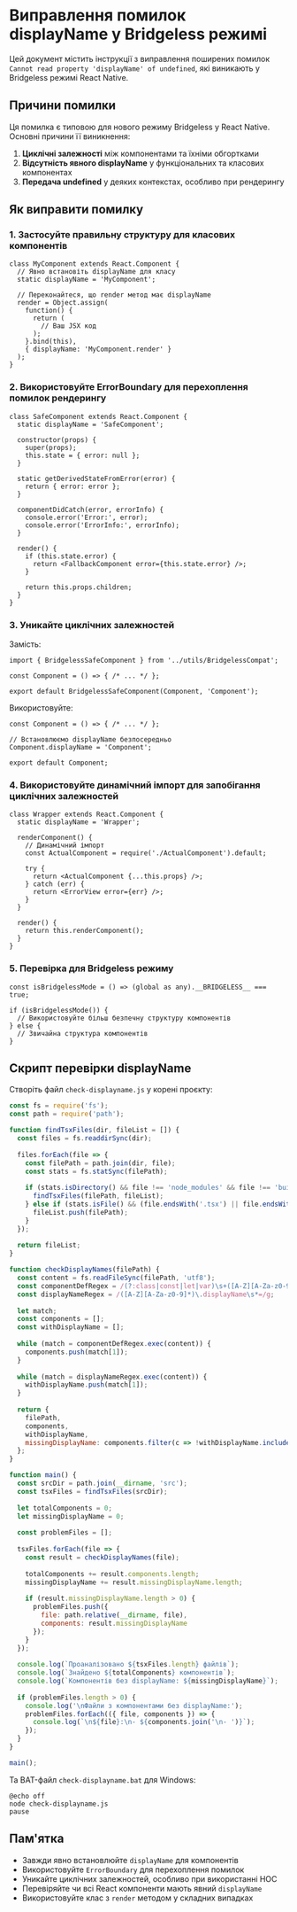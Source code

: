 # Виправлення помилок displayName у Bridgeless режимі

Цей документ містить інструкції з виправлення поширених помилок `Cannot read property 'displayName' of undefined`, які виникають у Bridgeless режимі React Native.

## Причини помилки

Ця помилка є типовою для нового режиму Bridgeless у React Native. Основні причини її виникнення:

1. **Циклічні залежності** між компонентами та їхніми обгортками
2. **Відсутність явного displayName** у функціональних та класових компонентах
3. **Передача undefined** у деяких контекстах, особливо при рендерингу

## Як виправити помилку

### 1. Застосуйте правильну структуру для класових компонентів

```tsx
class MyComponent extends React.Component {
  // Явно встановіть displayName для класу
  static displayName = 'MyComponent';
  
  // Переконайтеся, що render метод має displayName
  render = Object.assign(
    function() {
      return (
        // Ваш JSX код
      ); 
    }.bind(this),
    { displayName: 'MyComponent.render' }
  );
}
```

### 2. Використовуйте ErrorBoundary для перехоплення помилок рендерингу

```tsx
class SafeComponent extends React.Component {
  static displayName = 'SafeComponent';
  
  constructor(props) {
    super(props);
    this.state = { error: null };
  }
  
  static getDerivedStateFromError(error) {
    return { error: error };
  }
  
  componentDidCatch(error, errorInfo) {
    console.error('Error:', error);
    console.error('ErrorInfo:', errorInfo);
  }
  
  render() {
    if (this.state.error) {
      return <FallbackComponent error={this.state.error} />;
    }
    
    return this.props.children;
  }
}
```

### 3. Уникайте циклічних залежностей

Замість:
```tsx
import { BridgelessSafeComponent } from '../utils/BridgelessCompat';

const Component = () => { /* ... */ };

export default BridgelessSafeComponent(Component, 'Component');
```

Використовуйте:
```tsx
const Component = () => { /* ... */ };

// Встановлюємо displayName безпосередньо
Component.displayName = 'Component';

export default Component;
```

### 4. Використовуйте динамічний імпорт для запобігання циклічних залежностей

```tsx
class Wrapper extends React.Component {
  static displayName = 'Wrapper';
  
  renderComponent() {
    // Динамічний імпорт
    const ActualComponent = require('./ActualComponent').default;
    
    try {
      return <ActualComponent {...this.props} />;
    } catch (err) {
      return <ErrorView error={err} />;
    }
  }
  
  render() {
    return this.renderComponent();
  }
}
```

### 5. Перевірка для Bridgeless режиму

```tsx
const isBridgelessMode = () => (global as any).__BRIDGELESS__ === true;

if (isBridgelessMode()) {
  // Використовуйте більш безпечну структуру компонентів
} else {
  // Звичайна структура компонентів
}
```

## Скрипт перевірки displayName

Створіть файл `check-displayname.js` у корені проєкту:

```js
const fs = require('fs');
const path = require('path');

function findTsxFiles(dir, fileList = []) {
  const files = fs.readdirSync(dir);
  
  files.forEach(file => {
    const filePath = path.join(dir, file);
    const stats = fs.statSync(filePath);
    
    if (stats.isDirectory() && file !== 'node_modules' && file !== 'build' && file !== '.git') {
      findTsxFiles(filePath, fileList);
    } else if (stats.isFile() && (file.endsWith('.tsx') || file.endsWith('.jsx'))) {
      fileList.push(filePath);
    }
  });
  
  return fileList;
}

function checkDisplayNames(filePath) {
  const content = fs.readFileSync(filePath, 'utf8');
  const componentDefRegex = /(?:class|const|let|var)\s+([A-Z][A-Za-z0-9]*)\s*(?:extends\s+React\.Component|:|=)/g;
  const displayNameRegex = /([A-Z][A-Za-z0-9]*)\.displayName\s*=/g;
  
  let match;
  const components = [];
  const withDisplayName = [];
  
  while (match = componentDefRegex.exec(content)) {
    components.push(match[1]);
  }
  
  while (match = displayNameRegex.exec(content)) {
    withDisplayName.push(match[1]);
  }
  
  return { 
    filePath,
    components, 
    withDisplayName,
    missingDisplayName: components.filter(c => !withDisplayName.includes(c))
  };
}

function main() {
  const srcDir = path.join(__dirname, 'src');
  const tsxFiles = findTsxFiles(srcDir);
  
  let totalComponents = 0;
  let missingDisplayName = 0;
  
  const problemFiles = [];
  
  tsxFiles.forEach(file => {
    const result = checkDisplayNames(file);
    
    totalComponents += result.components.length;
    missingDisplayName += result.missingDisplayName.length;
    
    if (result.missingDisplayName.length > 0) {
      problemFiles.push({
        file: path.relative(__dirname, file),
        components: result.missingDisplayName
      });
    }
  });
  
  console.log(`Проаналізовано ${tsxFiles.length} файлів`);
  console.log(`Знайдено ${totalComponents} компонентів`);
  console.log(`Компонентів без displayName: ${missingDisplayName}`);
  
  if (problemFiles.length > 0) {
    console.log('\nФайли з компонентами без displayName:');
    problemFiles.forEach(({ file, components }) => {
      console.log(`\n${file}:\n- ${components.join('\n- ')}`);
    });
  }
}

main();
```

Та BAT-файл `check-displayname.bat` для Windows:

```batch
@echo off
node check-displayname.js
pause
```

## Пам'ятка

- Завжди явно встановлюйте `displayName` для компонентів
- Використовуйте `ErrorBoundary` для перехоплення помилок
- Уникайте циклічних залежностей, особливо при використанні HOC
- Перевіряйте чи всі React компоненти мають явний `displayName`
- Використовуйте клас з `render` методом у складних випадках